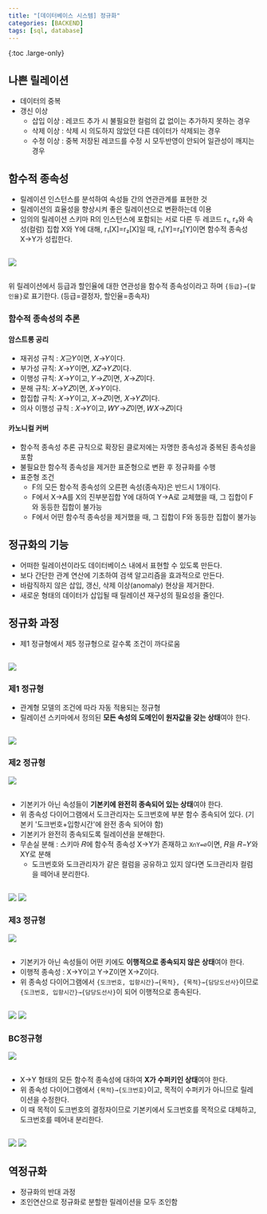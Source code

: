 ```yaml
---
title: "[데이터베이스 시스템] 정규화"
categories: [BACKEND]
tags: [sql, database]
---
```


{:toc .large-only}

## 나쁜 릴레이션

- 데이터의 중복
- 갱신 이상
  - 삽입 이상 : 레코드 추가 시 불필요한 컬럼의 값 없이는 추가하지 못하는 경우
  - 삭제 이상 : 삭제 시 의도하지 않았던 다른 데이터가 삭제되는 경우
  - 수정 이상 : 중복 저장된 레코드를 수정 시 모두반영이 안되어 일관성이 깨지는 경우

## 함수적 종속성

- 릴레이션 인스턴스를 분석하여 속성들 간의 연관관계를 표현한 것
- 릴레이션의 효율성을 향상시켜 좋은 릴레이션으로 변환하는데 이용
- 임의의 릴레이션 스키마 R의 인스턴스에 포함되는 서로 다른 두 레코드 r₁, r₂와 속성(컬럼) 집합 X와 Y에 대해, r₁[X]=r₂[X]일 때, r₁[Y]=r₂[Y]이면 함수적 종속성 X→Y가 성립한다.

<img src="/assets/img/blog/2024-06-08-relational-model_05.png" style="margin:15px 0;">

위 릴레이션에서 등급과 할인율에 대한 연관성을 함수적 종속성이라고 하며 `{등급}→{할인율}`로 표기한다. (등급=결정자, 할인율=종속자)

### 함수적 종속성의 추론

#### 암스트롱 공리

- 재귀성 규칙 : 𝑋⊇𝑌이면, 𝑋→𝑌이다.
- 부가성 규칙: 𝑋→𝑌이면, 𝑋𝑍→𝑌𝑍이다.
- 이행성 규칙: 𝑋→𝑌이고, 𝑌→𝑍이면, 𝑋→𝑍이다.
- 분해 규칙: 𝑋→𝑌𝑍이면, 𝑋→𝑌이다.
- 합집합 규칙: 𝑋→𝑌이고, 𝑋→𝑍이면, 𝑋→𝑌𝑍이다.
- 의사 이행성 규칙 : 𝑋→𝑌이고, 𝑊𝑌→𝑍이면, 𝑊𝑋→𝑍이다

#### 카노니컬 커버

- 함수적 종속성 추론 규칙으로 확장된 클로저에는 자명한 종속성과 중복된 종속성을 포함
- 불필요한 함수적 종속성을 제거한 표준형으로 변환 후 정규화를 수행
- 표준형 조건
  - F의 모든 함수적 종속성의 오른편 속성(종속자)은 반드시 1개이다.
  - F에서 X→A를 X의 진부분집합 Y에 대하여 Y→A로 교체했을 때, 그 집합이 F와 동등한 집합이 불가능
  - F에서 어떤 함수적 종속성을 제거했을 때, 그 집합이 F와 동등한 집합이 불가능

## 정규화의 기능

- 어떠한 릴레이션이라도 데이터베이스 내에서 표현할 수 있도록 만든다.
- 보다 간단한 관계 연산에 기초하여 검색 알고리즘을 효과적으로 만든다.
- 바람직하지 않은 삽입, 갱신, 삭제 이상(anomaly) 현상을 제거한다.
- 새로운 형태의 데이터가 삽입될 때 릴레이션 재구성의 필요성을 줄인다.

## 정규화 과정

- 제1 정규형에서 제5 정규형으로 갈수록 조건이 까다로움

<img src="/assets/img/blog/2024-06-08-relational-model_06.png" style="margin-top:15px;">

### 제1 정규형

- 관계형 모델의 조건에 따라 자동 적용되는 정규형
- 릴레이션 스키마에서 정의된 **모든 속성의 도메인이 원자값을 갖는 상태**여야 한다.

<img src="/assets/img/blog/2024-06-08-relational-model_07.png" style="margin-top:15px;">

### 제2 정규형

<img src="/assets/img/blog/2024-06-08-relational-model_08.png" style="margin-bottom:15px;">

- 기본키가 아닌 속성들이 **기본키에 완전히 종속되어 있는 상태**여야 한다.
- 위 종속성 다이어그램에서 도크관리자는 도크번호에 부분 함수 종속되어 있다. (기본키 '도크번호+입항시간'에 완전 종속 되어야 함)
- 기본키가 완전히 종속되도록 릴레이션을 분해한다.
- 무손실 분해 : 스키마 𝑅에 함수적 종속성 X→Y가 존재하고 `X∩Y=∅`이면, 𝑅을 𝑅−𝑌와 XY로 분해
  - 도크번호와 도크관리자가 같은 컬럼을 공유하고 있지 않다면 도크관리자 컬럼을 떼어내 분리한다.

<img src="/assets/img/blog/2024-06-08-relational-model_09.png" style="margin-top:15px;">
<img src="/assets/img/blog/2024-06-08-relational-model_10.png" style="margin-top:10px;">

### 제3 정규형

<img src="/assets/img/blog/2024-06-08-relational-model_11.png" style="margin-bottom:15px;">

- 기본키가 아닌 속성들이 어떤 키에도 **이행적으로 종속되지 않은 상태**여야 한다.
- 이행적 종속성 : X→Y이고 Y→Z이면 X→Z이다.
- 위 종속성 다이어그램에서 `{도크번호, 입항시간}→{목적}, {목적}→{담당도선사}`이므로 `{도크번호, 입항시간}→{담당도선사}`이 되어 이행적으로 종속된다.

<img src="/assets/img/blog/2024-06-08-relational-model_12.png" style="margin-top:15px;">
<img src="/assets/img/blog/2024-06-08-relational-model_13.png" style="margin-top:10px;">

### BC정규형

<img src="/assets/img/blog/2024-06-08-relational-model_12.png" style="margin-bottom:15px;">

- X→Y 형태의 모든 함수적 종속성에 대하여 **X가 수퍼키인 상태**여야 한다.
- 위 종속성 다이어그램에서 `{목적}→{도크번호}`이고, 목적이 수퍼키가 아니므로 릴레이션을 수정한다.
- 이 때 목적이 도크번호의 결정자이므로 기본키에서 도크번호를 목적으로 대체하고, 도크번호를 떼어내 분리한다.

<img src="/assets/img/blog/2024-06-08-relational-model_14.png" style="margin-top:15px;">
<img src="/assets/img/blog/2024-06-08-relational-model_15.png" style="margin-top:15px;">

## 역정규화

- 정규화의 반대 과정
- 조인연산으로 정규화로 분할한 릴레이션을 모두 조인함
